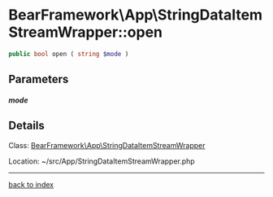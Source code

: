 # BearFramework\App\StringDataItemStreamWrapper::open

```php
public bool open ( string $mode )
```

## Parameters

##### mode

## Details

Class: [BearFramework\App\StringDataItemStreamWrapper](bearframework.app.stringdataitemstreamwrapper.class.md)

Location: ~/src/App/StringDataItemStreamWrapper.php

---

[back to index](index.md)


